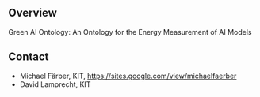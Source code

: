 ## Overview
Green AI Ontology: An Ontology for the Energy Measurement of AI Models

## Contact
* Michael Färber, KIT, https://sites.google.com/view/michaelfaerber
* David Lamprecht, KIT
